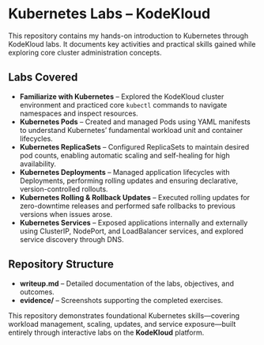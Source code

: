 # Kubernetes Labs – KodeKloud

This repository contains my hands-on introduction to Kubernetes through KodeKloud labs. It documents key activities and practical skills gained while exploring core cluster administration concepts.


## Labs Covered
- **Familiarize with Kubernetes** – Explored the KodeKloud cluster environment and practiced core `kubectl` commands to navigate namespaces and inspect resources.
- **Kubernetes Pods** – Created and managed Pods using YAML manifests to understand Kubernetes’ fundamental workload unit and container lifecycles.
- **Kubernetes ReplicaSets** – Configured ReplicaSets to maintain desired pod counts, enabling automatic scaling and self-healing for high availability.
- **Kubernetes Deployments** – Managed application lifecycles with Deployments, performing rolling updates and ensuring declarative, version-controlled rollouts.
- **Kubernetes Rolling & Rollback Updates** – Executed rolling updates for zero-downtime releases and performed safe rollbacks to previous versions when issues arose.
- **Kubernetes Services** – Exposed applications internally and externally using ClusterIP, NodePort, and LoadBalancer services, and explored service discovery through DNS.


## Repository Structure
- **writeup.md** – Detailed documentation of the labs, objectives, and outcomes.  
- **evidence/** – Screenshots supporting the completed exercises.  

This repository demonstrates foundational Kubernetes skills—covering workload management, scaling, updates, and service exposure—built entirely through interactive labs on the **KodeKloud** platform.
